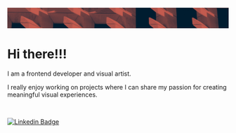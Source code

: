 ![](header5.png)

<h1>Hi there!!!</h1>
<p>I am a frontend developer and visual artist.</p>
<p>I really enjoy working on projects where I can share my passion for creating meaningful visual experiences.</p>
</br>

[![Linkedin Badge](https://img.shields.io/badge/-fflorezz-blue?style=flat-square&logo=Linkedin&logoColor=white&link=https://www.linkedin.com/in/fflorezz/)](https://www.instagram.com/roshanjayraj/)







<!--
**fflorezz/fflorezz** is a ✨ _special_ ✨ repository because its `README.md` (this file) appears on your GitHub profile.

Here are some ideas to get you started:

- 🔭 I’m currently working on ...
- 🌱 I’m currently learning ...
- 👯 I’m looking to collaborate on ...
- 🤔 I’m looking for help with ...
- 💬 Ask me about ...
- 📫 How to reach me: ...
- 😄 Pronouns: ...
- ⚡ Fun fact: ...
-->
